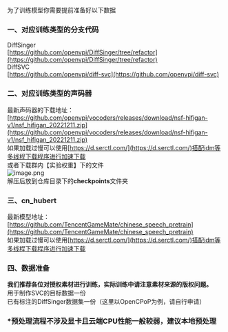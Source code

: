 为了训练模型你需要提前准备好以下数据
<a name="aPf69"></a>
### 一、对应训练类型的分支代码
DiffSinger<br />[https://github.com/openvpi/DiffSinger/tree/refactor](https://github.com/openvpi/DiffSinger/tree/refactor)<br />DiffSVC<br />[https://github.com/openvpi/diff-svc](https://github.com/openvpi/diff-svc)
<a name="iEApd"></a>
### 二、对应训练类型的声码器
最新声码器的下载地址：[https://github.com/openvpi/vocoders/releases/download/nsf-hifigan-v1/nsf_hifigan_20221211.zip](https://github.com/openvpi/vocoders/releases/download/nsf-hifigan-v1/nsf_hifigan_20221211.zip)<br />如果加载过慢可以使用[https://d.serctl.com/](https://d.serctl.com/)搭配idm等多线程下载程序进行加速下载<br />或者下载群内【实验权重】下的文件<br />![image.png](https://cdn.nlark.com/yuque/0/2023/png/34659871/1674479431199-5ab223a6-789b-4e42-95ce-770ce1bb1644.png#averageHue=%23f6f0e8&clientId=u626a6eab-7fac-4&from=paste&height=39&id=u153c061d&name=image.png&originHeight=49&originWidth=202&originalType=binary&ratio=1&rotation=0&showTitle=false&size=2119&status=done&style=none&taskId=u0372a5d2-164f-4b9b-a44e-80902789c38&title=&width=161.6)<br />解压后放到仓库目录下的**checkpoints**文件夹
<a name="oUlGl"></a>
### 三、cn_hubert
最新模型地址：[https://github.com/TencentGameMate/chinese_speech_pretrain](https://github.com/TencentGameMate/chinese_speech_pretrain)<br />如果加载过慢可以使用[https://d.serctl.com/](https://d.serctl.com/)搭配idm等多线程下载程序进行加速下载
<a name="c3OBL"></a>
### 四、数据准备
**我们推荐各位对授权素材进行训练，实际训练中请注意素材来源的版权问题。**<br />用于制作SVC的目标数据一份<br />已有标注的DiffSinger数据集一份（这里以OpenCPoP为例，请自行申请）
<a name="Ie6h2"></a>
### *预处理流程不涉及显卡且云端CPU性能一般较弱，建议本地预处理
